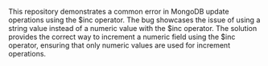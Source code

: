 This repository demonstrates a common error in MongoDB update operations using the $inc operator.  The bug showcases the issue of using a string value instead of a numeric value with the $inc operator. The solution provides the correct way to increment a numeric field using the $inc operator, ensuring that only numeric values are used for increment operations.